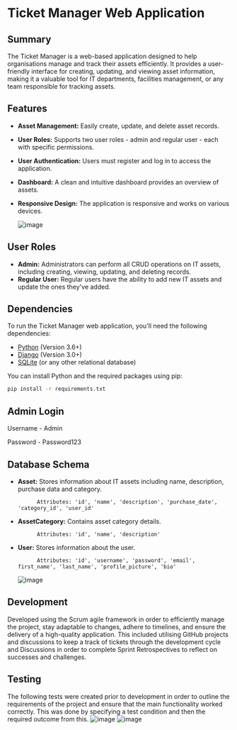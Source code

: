 # Ticket Manager Web Application

## Summary

The Ticket Manager is a web-based application designed to help organisations manage and track their assets efficiently. It provides a user-friendly interface for creating, updating, and viewing asset information, making it a valuable tool for IT departments, facilities management, or any team responsible for tracking assets.

## Features

- **Asset Management:** Easily create, update, and delete asset records.
- **User Roles:** Supports two user roles - admin and regular user - each with specific permissions.
- **User Authentication:** Users must register and log in to access the application.
- **Dashboard:** A clean and intuitive dashboard provides an overview of assets.
- **Responsive Design:** The application is responsive and works on various devices.

    ![image](https://github.com/dhreng99/Ticket-Manager/assets/101814652/e97197aa-faf9-4dd9-a723-cd932476a8a3)

## User Roles

- **Admin:** Administrators can perform all CRUD operations on IT assets, including creating, viewing, updating, and deleting records.
- **Regular User:** Regular users have the ability to add new IT assets and update the ones they've added.

## Dependencies

To run the Ticket Manager web application, you'll need the following dependencies:

- [Python](https://www.python.org/) (Version 3.6+)
- [Django](https://www.djangoproject.com/) (Version 3.0+)
- [SQLite](https://www.sqlite.org/) (or any other relational database)

You can install Python and the required packages using pip:

```bash
pip install -r requirements.txt
```
## Admin Login

Username - Admin

Password - Password123

## Database Schema

- **Asset:** Stores information about IT assets including name, description, purchase data and category.
  
            Attributes: 'id', 'name', 'description', 'purchase_date', 'category_id', 'user_id'

- **AssetCategory:** Contains asset category details.
  
            Attributes: 'id', 'name', 'description'

- **User:** Stores information about the user.

            Attributes: 'id', 'username', 'password', 'email', first_name', 'last_name', 'profile_picture', 'bio'
    
    ![image](https://github.com/dhreng99/Ticket-Manager/assets/101814652/e3e6eef6-87ac-480e-8aa4-b7c0885741c7)

## Development

Developed using the Scrum agile framework in order to efficiently manage the project, stay adaptable to changes, adhere to timelines, and ensure the delivery of a high-quality application. This included utilising GitHub projects and discussions to keep a track of tickets through the development cycle and Discussions in order to complete Sprint Retrospectives to reflect on successes and challenges. 

## Testing

The following tests were created prior to development in order to outline the requirements of the project and ensure that the main functionality worked correctly. This was done by specifying a test condition and then the required outcome from this. 
    ![image](https://github.com/dhreng99/Ticket-Manager/assets/101814652/969bc776-7c95-40b5-97d5-42b7c34f4da4)
    ![image](https://github.com/dhreng99/Ticket-Manager/assets/101814652/66b2f64e-321f-4140-b925-485df9184e0e)



